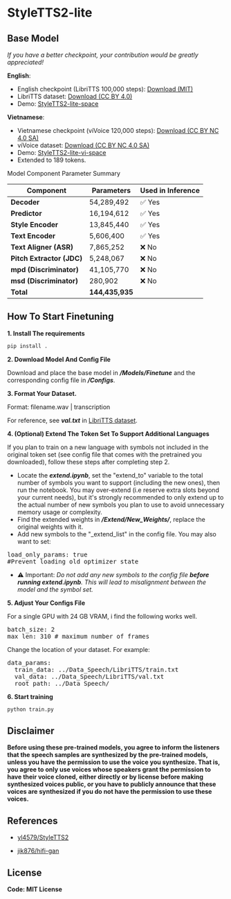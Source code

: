 # StyleTTS2-lite

## Base Model
_If you have a better checkpoint, your contribution would be greatly appreciated!_

**English**:
- English checkpoint (LibriTTS 100,000 steps): [Download (MIT)](https://huggingface.co/dangtr0408/StyleTTS2-lite/tree/main/Models)  
- LibriTTS dataset: [Download (CC BY 4.0)](https://huggingface.co/datasets/dangtr0408/LibriTTS-clean-460/tree/main) 
- Demo: [StyleTTS2-lite-space](https://huggingface.co/spaces/dangtr0408/StyleTTS2-lite-space)

**Vietnamese**:
- Vietnamese checkpoint (viVoice 120,000 steps): [Download (CC BY NC 4.0 SA)](https://huggingface.co/dangtr0408/StyleTTS2-lite-vi/tree/main/Models)
- viVoice dataset: [Download (CC BY NC 4.0 SA)](https://huggingface.co/datasets/capleaf/viVoice) 
- Demo: [StyleTTS2-lite-vi-space](https://huggingface.co/spaces/dangtr0408/StyleTTS2-lite-vi-space)
- Extended to 189 tokens.

Model Component Parameter Summary

| Component              | Parameters   | Used in Inference |
|------------------------|--------------|--------------------|
| **Decoder**            | 54,289,492   | ✅ Yes             |
| **Predictor**          | 16,194,612   | ✅ Yes             |
| **Style Encoder**      | 13,845,440   | ✅ Yes             |
| **Text Encoder**       | 5,606,400    | ✅ Yes             |
| **Text Aligner (ASR)** | 7,865,252    | ❌ No              |
| **Pitch Extractor (JDC)** | 5,248,067  | ❌ No              |
| **mpd (Discriminator)**| 41,105,770   | ❌ No              |
| **msd (Discriminator)**| 280,902      | ❌ No              |
| **Total**              | **144,435,935** |                |


## How To Start Finetuning

**1. Install The requirements**
```bash
pip install .
```

**2. Download Model And Config File**

Download and place the base model in ***/Models/Finetune*** and the corresponding config file in ***/Configs***.

**3. Format Your Dataset.**

Format: filename.wav | transcription

For reference, see ***val.txt*** in [LibriTTS dataset](https://huggingface.co/datasets/dangtr0408/LibriTTS-clean-460/tree/main).

**4. (Optional) Extend The Token Set To Support Additional Languages**

If you plan to train on a new language with symbols not included in the original token set (see config file that comes with the pretrained you downloaded), follow these steps after completing step 2.

- Locate the ***extend.ipynb***, set the "extend_to" variable to the total number of symbols you want to support (including the new ones), then run the notebook. You may over-extend (i.e reserve extra slots beyond your current needs), but it's strongly recommended to only extend up to the actual number of new symbols you plan to use to avoid unnecessary memory usage or complexity.
- Find the extended weights in ***/Extend/New_Weights/***, replace the original weights with it.
- Add new symbols to the "_extend_list" in the config file. You may also want to set:
<pre lang="yaml">
load_only_params: true
#Prevent loading old optimizer state
</pre>
- ⚠️ Important: *Do not add any new symbols to the config file ***before running extend.ipynb***. This will lead to misalignment between the model and the symbol set.*

**5. Adjust Your Configs File**

For a single GPU with 24 GB VRAM, i find the following works well.
<pre lang="yaml">
batch_size: 2 
max_len: 310 # maximum number of frames
</pre>

Change the location of your dataset. For example:
<pre lang="yaml">
data_params:
  train_data: ../Data_Speech/LibriTTS/train.txt
  val_data: ../Data_Speech/LibriTTS/val.txt
  root_path: ../Data_Speech/
</pre>



**6. Start training**
```bash
python train.py
```

## Disclaimer  

**Before using these pre-trained models, you agree to inform the listeners that the speech samples are synthesized by the pre-trained models, unless you have the permission to use the voice you synthesize. That is, you agree to only use voices whose speakers grant the permission to have their voice cloned, either directly or by license before making synthesized voices public, or you have to publicly announce that these voices are synthesized if you do not have the permission to use these voices.**


## References

- [yl4579/StyleTTS2](https://github.com/yl4579/StyleTTS2)

- [jik876/hifi-gan](https://github.com/jik876/hifi-gan)

## License

**Code: MIT License**